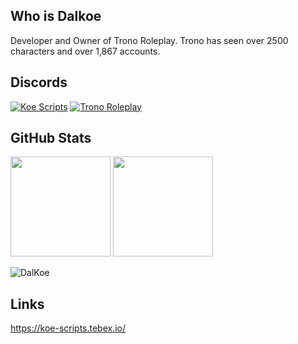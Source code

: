 ## Who is Dalkoe
Developer and Owner of Trono Roleplay. Trono has seen over 2500 characters and over 1,867 accounts.<br>

## Discords

[![Koe Scripts](https://discordapp.com/api/guilds/973740232363085854/widget.png?style=banner2)](https://discord.gg/vnrGVBCkes)
[![Trono Roleplay](https://discordapp.com/api/guilds/837466615393026099/widget.png?style=banner2)](https://discord.gg/s2BdJzuQsd)

## GitHub Stats
<p align="left">
  <img height="160rem" src="https://github-readme-stats-eight-theta.vercel.app/api?username=DalKoe&layout=compact&show_icons=true&include_all_commits=true&hide_border=true&count_private=true&title_color=ff64da&icon_color=a960ff&text_color=ffffff&bg_color=291B3E"/>
  <img height="160rem" src="https://github-readme-stats-eight-theta.vercel.app/api/top-langs/?username=DalKoe&langs_count=10&layout=compact&hide_border=true&title_color=ff64da&icon_color=a960ff&text_color=ffffff&bg_color=291B3E"/>
</p>

<p align="left"> <img src="https://komarev.com/ghpvc/?username=DalKoe&label=Views&color=blue&style=plastic" alt="DalKoe" /> </p>

## Links
https://koe-scripts.tebex.io/

